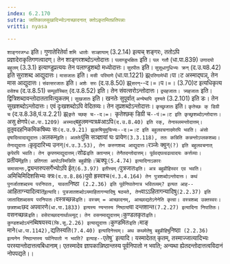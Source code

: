 ```yaml
---
index: 6.2.170
sutra: जातिकालसुखादिभ्योऽनाच्छादनात् क्तोऽकृतमितप्रतिपन्नाः
vritti: nyasa

---
```

`शाङ्गरजग्धः` इति। गुणातेरितेर्वा `शमि धातोः सञ्ज्ञायाम्` (3.2.14) इत्यच् शङ्गरः, ततोऽपि प्रज्ञादेराकृतिगणत्वादण्। तेन शाङ्गरशब्दोऽन्तोदात्तः। `पलाण्डुभक्षितः` इति। `पल गतौ` (धा.पा.839) `उणादयो बहुलम्` (3.3.1) इत्याण्डुप्रत्ययः तेन पलाण्डुशब्दो मध्योदात्तः। `सुरपीतः` इति। `सुसूधागुधिभ्यः क्रन्` (द.उ.य8.42) इति सुराशब्द आद्युदात्तः। `मासजातः` इति। `मसी परिमाणे` (धा.पा.1221) झ्र्`परिणामे`धा।पा।ट अस्माद्घञ्, तेन मास आद्युदात्तः। `संवत्सरजातः` इति। `अशेः सरः` (द.उ.8.50) झ्र्`सरन्`--द।=।प।=। (3.70)ट इत्यधिकृत्य `वसेश्च` (द.उ.8.51) `सम्पूर्वाच्चित्` (द.उ.8.52) इति। तेन संवत्सरोऽन्तोदात्तः। `द्व्यहजातः। त्र्यहजातः` इति। द्वित्रिशब्दावन्तोदाततावित्युकतम्। `सुखजातः` इति। खनतेः सुपूर्वात् `अन्येष्वपि दृश्यते` (3.2.101) इति डः। तेन सुखशब्दोऽन्तोदात्तः। एवं दृःखशब्दोऽपि वेदितव्यः। तेन तृप्रशब्दोऽन्तोदात्तः। `कृच्छ्रजातः` इति। `कृतेच्छः क् डिग्री च` (द.उ.8.38,पं.उ.2.21) झ्र्`कृते च्छक् च--द।=। `कृतेश्छक् डिग्री च`--पं।=।ट इति कृच्छ्रशब्दोऽन्तोदात्तः। `असु क्षेणपे` (धा.पा.1209) अस्माद् `बहुलमन्यत्र#आऽपि` (द.उ.8.40) इति रक्, तेनास्लमन्तोदात्तम्। `वृ़तृ़वदहनिकमिकषिब्यः सः` (द.उ.9.21) झ्र्कषियुमुचिभ्यः--द।=।ट इति बहुलवचनादमेरपि भवति। अंसो वृषादित्वादाद्युदात्तः। `अलकम्` इति। अलतेः `पुंसि सञ्ज्ञायां घः प्रायेण` (3.3.118), ततः कन्निति कन्नन्तोऽप्लकशब्दः। तेनाद्युदात्तः। `कृ़वृ़दारिभ्य उनन्` (पं.उ.3.53), तेन करुणशब्द आद्युदात्तः। `रञ्जेः क्वुन्` (?) इति बहुलवचनात् कृपेरपि भवति। तेन कृपणमाद्युदात्तम्। `सोढः` इति क्तान्तम्। तेनैतदन्तोदात्तम्। पूर्ववद्घत्वढत्वादयः कर्त्तव्याः। `प्रतीयम्` इति। प्रतिगता आपोऽस्मिन्निति बहुव्रीहिः। `ऋक्पूः` (5.4.74) इत्यादिनाऽकारः समासान्तः, `द्व्यन्तरुपसर्गेभ्योऽपि ईत्` (6.3.97) इतीत्त्वम्। `पुत्रजातः` इति। अत्र बहुव्रीहिस्वर एव भवति। `अमिचिमिदिशसिभ्यः क्त्रः` (द.उ.8.86) `पुवो ह्रस्वश्च` (पं.3.4.164) तेन पुत्रशब्दोऽन्तोदात्तः।
कथं पुनर्जातशब्दस्य परनिपातः, यावता `निष्ठा` (2.2.36) इति पूर्वनिपातेनात्र भवितव्यम्? इत्यत आह--`आहिताग्न्यादित्वात्` इत्यादि। पुत्रजातशब्दोऽयमाहितागन्यादिषु षठ्यते, तेन `वाऽऽहितागन्यादिषु` (2.2.37) इति जातादिशब्दसय परनिपातः। `वस्त्रच्छन्नः` इति। वस्त्रम् = आच्छादनम्, आच्छाद्यतेऽनेनेति कृत्वा। वस्त्रशब्द उक्तस्वरः। छन्नशब्दः `छद अपवारणे` (धा.पा.1833) इत्यस्य ण्यन्तस्य निष्ठायां `वा दन्तशान्त` (7.2.27) इत्यादिना निपातितः। `वसनच्छन्नः` इति। वसेराच्छादनार्थाल्ल्युट्। तेन वसनमाद्युदात्तम्। `कुण्डलकृतः` इति। कुण्डशब्दोऽयं `नब्विषयस्य` (फि.सू.2.26) इत्याद्युदात्तः। `कुण्डमितः` इति। `माङ् माने` (धा.पा.1142), `द्यतिस्यति` (7.4.40) इत्यादिनेत्त्वम्।
अथ कथमेतेषु बहुव्रीहिषु `निष्ठा` (2.2.36) इत्यनेन निष्ठान्तस्य पर्वनिपातो न भवति? इत्याह--`एतेषु` इत्यादि। यस्मादेतत् कृतम्, तस्माज्जात्यादिभ्यः परस्यान्तोदात्तत्वबिधानाम्। एतस्मादेव ज्ञापकान्निष्ठान्तस्य पूर्वनिपातो न भवति; अन्यथा ह्येतदन्तोदात्तत्वविदानं नोपपद्यते।।